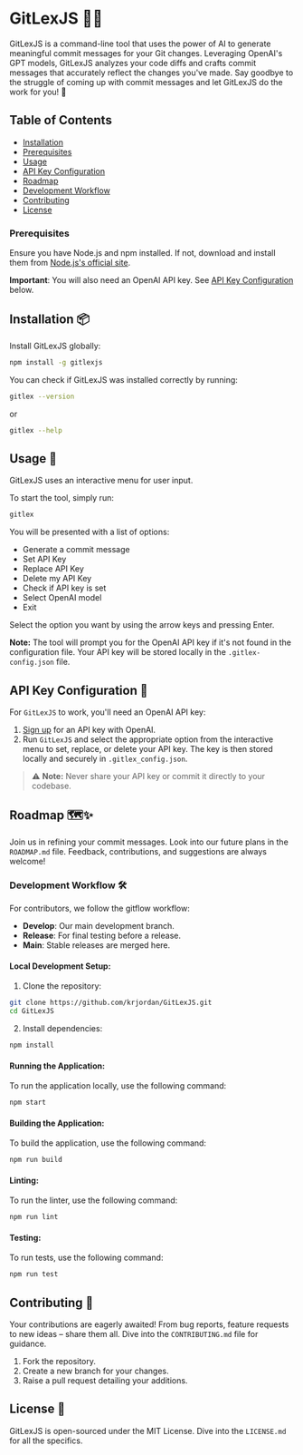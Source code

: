 # GitLexJS 🚀✨

GitLexJS is a command-line tool that uses the power of AI to generate meaningful commit messages for your Git changes. Leveraging OpenAI's GPT models, GitLexJS analyzes your code diffs and crafts commit messages that accurately reflect the changes you've made. Say goodbye to the struggle of coming up with commit messages and let GitLexJS do the work for you! 🎉

## Table of Contents

- [Installation](#installation-📦)
- [Prerequisites](#prerequisites)
- [Usage](#usage-🚀)
- [API Key Configuration](#api-key-configuration-🔑)
- [Roadmap](#roadmap-🗺️✨)
- [Development Workflow](#development-workflow-🛠)
- [Contributing](#contributing-🤝)
- [License](#license-📄)

### Prerequisites

Ensure you have Node.js and npm installed. If not, download and install them from [Node.js's official site](https://nodejs.org/).

**Important**: You will also need an OpenAI API key. See [API Key Configuration](#api-key-configuration-🔑) below.

## Installation 📦

Install GitLexJS globally:

```bash
npm install -g gitlexjs
```

You can check if GitLexJS was installed correctly by running:

```bash
gitlex --version
```

or

```bash
gitlex --help
```

## Usage 🚀

GitLexJS uses an interactive menu for user input.

To start the tool, simply run:

```bash
gitlex
```

You will be presented with a list of options:

- Generate a commit message
- Set API Key
- Replace API Key
- Delete my API Key
- Check if API key is set
- Select OpenAI model
- Exit

Select the option you want by using the arrow keys and pressing Enter.

**Note:** The tool will prompt you for the OpenAI API key if it's not found in the configuration file. Your API key will be stored locally in the `.gitlex-config.json` file.

## API Key Configuration 🔑

For `GitLexJS` to work, you'll need an OpenAI API key:

1. [Sign up](https://beta.openai.com/signup/) for an API key with OpenAI.
2. Run `GitLexJS` and select the appropriate option from the interactive menu to set, replace, or delete your API key. The key is then stored locally and securely in `.gitlex_config.json`.

> ⚠️ **Note:** Never share your API key or commit it directly to your codebase.

## Roadmap 🗺️✨

Join us in refining your commit messages. Look into our future plans in the `ROADMAP.md` file. Feedback, contributions, and suggestions are always welcome!

### Development Workflow 🛠

For contributors, we follow the gitflow workflow:

- **Develop**: Our main development branch.
- **Release**: For final testing before a release.
- **Main**: Stable releases are merged here.

#### Local Development Setup:

1. Clone the repository:

```bash
git clone https://github.com/krjordan/GitLexJS.git
cd GitLexJS
```

2. Install dependencies:

```bash
npm install
```

#### Running the Application:

To run the application locally, use the following command:

```bash
npm start
```

#### Building the Application:

To build the application, use the following command:

```bash
npm run build
```

#### Linting:

To run the linter, use the following command:

```bash
npm run lint
```

#### Testing:

To run tests, use the following command:

```bash
npm run test
```

## Contributing 🤝

Your contributions are eagerly awaited! From bug reports, feature requests to new ideas – share them all. Dive into the `CONTRIBUTING.md` file for guidance.

1. Fork the repository.
2. Create a new branch for your changes.
3. Raise a pull request detailing your additions.

## License 📄

GitLexJS is open-sourced under the MIT License. Dive into the `LICENSE.md` for all the specifics.
